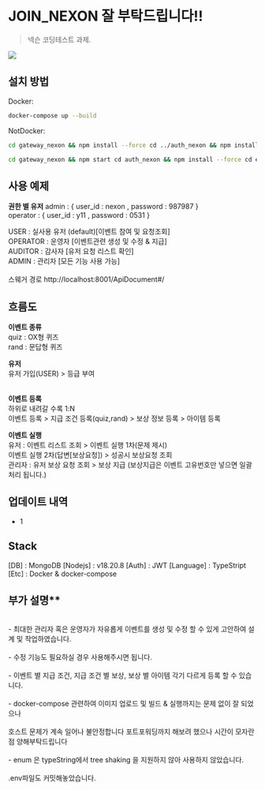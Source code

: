 # JOIN_NEXON 잘 부탁드립니다!!

> 넥슨 코딩테스트 과제.

![](../header.png)

## 설치 방법

Docker:

```sh
docker-compose up --build
```

NotDocker:

```sh
cd gateway_nexon && npm install --force cd ../auth_nexon && npm install --force cd ../event_nexon && npm install --force
```

```sh
cd gateway_nexon && npm start cd auth_nexon && npm install --force cd event_nexon && npm install --force
```

## 사용 예제

**권한 별 유저**
admin : { user_id : nexon , password : 987987 }<br/>
operator : { user_id : y11 , password : 0531 }<br/>

USER : 실사용 유저 (default)[이벤트 참여 및 요청조회] <br/>
OPERATOR : 운영자 [이벤트관련 생성 및 수정 & 지급] <br/>
AUDITOR : 감사자 [유저 요청 리스트 확인] <br/>
ADMIN : 관리자 [모든 기능 사용 가능]<br/>
<br/>
스웨거 경로 http://localhost:8001/ApiDocument#/

## 흐름도

**이벤트 종류**<br/>
quiz : OX형 퀴즈 <br/>
rand : 문답형 퀴즈<br/>

**유저**<br/>
유저 가입(USER) > 등급 부여 <br/> <br/>

**이벤트 등록**<br/>
하위로 내려갈 수록 1:N<br/>
이벤트 등록 > 지급 조건 등록(quiz,rand) > 보상 정보 등록 > 아이템 등록

**이벤트 실행**<br/>
유저 : 이벤트 리스트 조회 > 이벤트 실행 1차(문제 제시) <br/> 이벤트 실행 2차(답변[보상요청]) > 성공시 보상요청 조회<br/>
관리자 : 유저 보상 요청 조회 > 보상 지급 (보상지급은 이벤트 고유번호만 넣으면 일괄처리 됩니다.)

## 업데이트 내역

-   1

## Stack

[DB] : MongoDB
[Nodejs] : v18.20.8
[Auth] : JWT
[Language] : TypeStript
[Etc] : Docker & docker-compose

## 부가 설명\*\*

<br/> 
- 최대한 관리자 혹은 운영자가 자유롭게 이벤트를 생성 및 수정 할 수 있게 고안하여 설계 및 작업하였습니다.<br/><br/>
- 수정 기능도 필요하실 경우 사용해주시면 됩니다.<br/><br/>
- 이벤트 별 지급 조건, 지급 조건 별 보상, 보상 별 아이템 각기 다르게 등록 할 수 있습니다.<br/><br/>
- docker-compose 관련하여 이미지 업로드 및 빌드 & 실행까지는 문제 없이 잘 되었으나<br/><br/>
  호스트 문제가 계속 일어나 불안정합니다 포트포워딩까지 해보려 했으나 시간이 모자란 점 양해부탁드립니다<br/><br/>
- enum 은 typeString에서 tree shaking 을 지원하지 않아 사용하지 않았습니다.<br/><br/>
.env파일도 커밋해놓았습니다.<br/>
